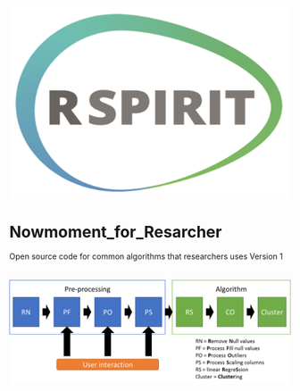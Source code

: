 ![Rspirit_logo](./Readme_img/Rspirit_1.png?style=centerme)
# Nowmoment_for_Resarcher
Open source code for common algorithms that researchers uses Version 1 <br>
<br>
<br>
![NR](./Readme_img/NR_1.png)
